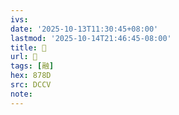 ```yaml
---
ivs:
date: '2025-10-13T11:30:45+08:00'
lastmod: '2025-10-14T21:46:45-08:00'
title: 󰧂
url: 󰧂
tags: [融]
hex: 878D
src: DCCV
note:
---
```

